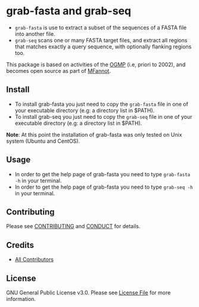 # grab-fasta and grab-seq

- `grab-fasta` is use to extract a subset of the sequences of a FASTA file into another file.
- `grab-seq` scans one or many FASTA target files, and extract all regions that matches exactly a query sequence, with optionally flanking regions too.


This package is based on activities of the [OGMP](http://megasun.bch.umontreal.ca/ogmp/) (i.e, priori to 2002), and
becomes open source as part of [MFannot](http://megasun.bch.umontreal.ca/RNAweasel/).

## Install

- To install grab-fasta you just need to copy the `grab-fasta` file in one of your executable directory (e.g: a directory list in $PATH). 
- To install grab-seq you just need to copy the `grab-seq` file in one of your executable directory (e.g: a directory list in $PATH).

**Note**: At this point the installation of grab-fasta was only tested on Unix system (Ubuntu and CentOS).

## Usage

- In order to get the help page of grab-fasta you need to type `grab-fasta -h` in your terminal.
- In order to get the help page of grab-fasta you need to type `grab-seq -h` in your terminal.

## Contributing

Please see [CONTRIBUTING](CONTRIBUTING.md) and [CONDUCT](CONDUCT.md) for details.

## Credits

- [All Contributors](https://github.com/BFL-lab/grab-fasta/graphs/contributors)

## License

GNU General Public License v3.0. Please see [License File](LICENSE.md) for more information.
